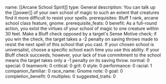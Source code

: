 name: [[Arcane School Spirit]]
type: General
description: You can talk up the [[power]] of your own school of magic to such an extent that creatures find it more difficult to resist your spells.
prerequisites: Bluff 1 rank, arcane school class feature, gnome.
prerequisite_feats: 0
benefit: As a full-round action, you extol the virtues of your school of magic to one creature within 30 feet. Make a Bluff check opposed by a target's Sense Motive check; if you win the check, the target takes a -2 penalty on saving throws made to resist the next spell of this school that you cast. If your chosen school is universalist, choose a specific school each time you use this ability. If your Bluff check succeeds, however, your lack of true commitment to the school means the target takes only a -1 penalty on its saving throw.
normal: 0
special: 0
teamwork: 0
critical: 0
grit: 0
style: 0
performance: 0
racial: 1
companion_familiar: 0
race_name: Gnome
note: 0
goal: 0
completion_benefit: 0
multiples: 0
suggested_traits: 0
